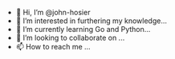 - 👋 Hi, I’m @john-hosier
- 👀 I’m interested in furthering my knowledge...
- 🌱 I’m currently learning Go and Python...
- 💞️ I’m looking to collaborate on ...
- 📫 How to reach me ...

<!---
john-hosier/john-hosier is a ✨ special ✨ repository because its `README.md` (this file) appears on your GitHub profile.
You can click the Preview link to take a look at your changes.
--->
